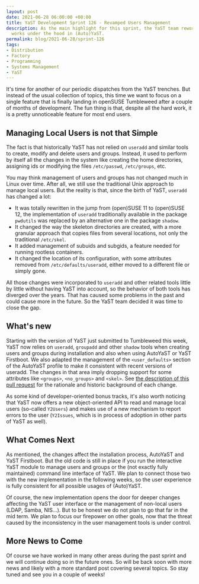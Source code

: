 ```yaml
---
layout: post
date: 2021-06-28 06:00:00 +00:00
title: YaST Development Sprint 126 - Revamped Users Management
description: As the main highlight for this sprint, the YaST team reworked how the user management
  works under the hood in (Auto)YaST.
permalink: blog/2021-06-28/sprint-126
tags:
- Distribution
- Factory
- Programming
- Systems Management
- YaST
---
```


It's time for another of our periodic dispatches from the YaST trenches. But instead of the usual
collection of topics, this time we want to focus on a single feature that is finally landing in
openSUSE Tumbleweed after a couple of months of development. The fun thing is that, despite all the
hard work, it is a pretty unnoticeable feature for most end users.

## Managing Local Users is not that Simple

The fact is that historically YaST has not relied on `useradd` and similar tools to create, modify
and delete users and groups. Instead, it used to perform by itself all the changes in the system
like creating the home directories, assigning ids or modifying the files `/etc/passwd`,
`/etc/groups`, etc.

You may think management of users and groups has not changed much in Linux over time. After all, we
still use the traditional Unix approach to manage local users. But the reality is that, since the
birth of YaST, `useradd` has changed a lot:

  - It was totally rewritten in the jump from (open)SUSE 11 to (open)SUSE 12, the implementation of
  `useradd` traditionally available in the package `pwdutils` was replaced by an alternative one in the
  package `shadow`.
  - It changed the way the skeleton directories are created, with a more granular approach that
    copies files from several locations, not only the traditional `/etc/skel`.
  - It added management of subuids and subgids, a feature needed for running rootless containers.
  - It changed the location of its configuration, with some attributes removed from
  `/etc/defaults/useradd`, either moved to a different file or simply gone.

All those changes were incorporated to `useradd` and other related tools little by little without
having YaST into account, so the behavior of both tools has diverged over the years. That has caused
some problems in the past and could cause more in the future. So the YaST team decided it was time
to close the gap.

## What's new

Starting with the version of YaST just submitted to Tumbleweed this week, YaST now relies on
`useradd`, `groupadd` and other `shadow` tools when creating users and groups during installation
and also when using AutoYaST or YaST Firstboot. We also adapted the management of the `<user_defaults>`
section of the AutoYaST profile to make it consistent with recent versions of useradd. The changes
in that area imply dropping support for some attributes like `<groups>`, `<no_groups>` and `<skel>`.
See [the description of this pull request](https://github.com/SUSE/doc-sle/pull/901) for the
rationale and historic background of each change.

As some kind of developer-oriented bonus tracks, it's also worth noticing that YaST now offers a new
object-oriented API to read and manage local users (so-called `Y2Users`) and makes use of a new
mechanism to report errors to the user (`Y2Issues`, which is in process of adoption in other parts
of YaST as well).

## What Comes Next

As mentioned, the changes affect the installation process, AutoYaST and YaST Firstboot. But the old
code is still in place if you run the interactive YaST module to manage users and groups or the
(not exactly fully maintained) command line interface of YaST. We plan to connect those two with the
new implementation in the following weeks, so the user experience is fully consistent for all
possible usages of (Auto)YaST.

Of course, the new implementation opens the door for deeper changes affecting the YaST user
interface or the management of non-local users (LDAP, Samba, NIS...). But to be honest we do not
plan to go that far in the mid term. We plan to focus our firepower on other goals, now that the
threat caused by the inconsistency in the user management tools is under control.

## More News to Come

Of course we have worked in many other areas during the past sprint and we will continue doing so in
the future ones. So will be back soon with more news and likely with a more standard post covering
several topics. So stay tuned and see you in a couple of weeks!
